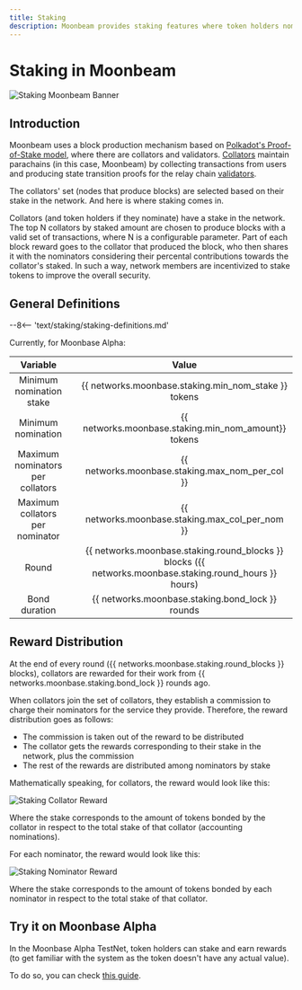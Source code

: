 ```yaml
---
title: Staking
description: Moonbeam provides staking features where token holders nominate collators with their tokens and earn rewards
---
```


# Staking in Moonbeam

![Staking Moonbeam Banner](/images/staking/staking-overview-banner.png)

## Introduction

Moonbeam uses a block production mechanism based on [Polkadot's Proof-of-Stake model](https://wiki.polkadot.network/docs/learn-consensus), where there are collators and validators. [Collators](https://wiki.polkadot.network/docs/learn-collator) maintain parachains (in this case, Moonbeam) by collecting transactions from users and producing state transition proofs for the relay chain [validators](https://wiki.polkadot.network/docs/learn-validator).

The collators' set (nodes that produce blocks) are selected based on their stake in the network. And here is where staking comes in.

Collators (and token holders if they nominate) have a stake in the network. The top N collators by staked amount are chosen to produce blocks with a valid set of transactions, where N is a configurable parameter. Part of each block reward goes to the collator that produced the block, who then shares it with the nominators considering their percental contributions towards the collator's staked. In such a way, network members are incentivized to stake tokens to improve the overall security.

## General Definitions

--8<-- 'text/staking/staking-definitions.md'

Currently, for Moonbase Alpha:

|             Variable             |     |                                                  Value                                                  |
| :------------------------------: | :-: | :-----------------------------------------------------------------------------------------------------: |
|     Minimum nomination stake     |     |                          {{ networks.moonbase.staking.min_nom_stake }} tokens                           |
|        Minimum nomination        |     |                          {{ networks.moonbase.staking.min_nom_amount}} tokens                           |
| Maximum nominators per collators |     |                             {{ networks.moonbase.staking.max_nom_per_col }}                             |
| Maximum collators per nominator  |     |                             {{ networks.moonbase.staking.max_col_per_nom }}                             |
|              Round               |     | {{ networks.moonbase.staking.round_blocks }} blocks ({{ networks.moonbase.staking.round_hours }} hours) |
|          Bond duration           |     |                            {{ networks.moonbase.staking.bond_lock }} rounds                             |

## Reward Distribution

At the end of every round ({{ networks.moonbase.staking.round_blocks }} blocks), collators are rewarded for their work from {{ networks.moonbase.staking.bond_lock }} rounds ago.

When collators join the set of collators, they establish a commission to charge their nominators for the service they provide. Therefore, the reward distribution goes as follows:

 - The commission is taken out of the reward to be distributed
 - The collator gets the rewards corresponding to their stake in the network, plus the commission
 - The rest of the rewards are distributed among nominators by stake

Mathematically speaking, for collators, the reward would look like this:

![Staking Collator Reward](/images/staking/staking-overview-1.png)

Where the stake corresponds to the amount of tokens bonded by the collator in respect to the total stake of that collator (accounting nominations).

For each nominator, the reward would look like this:

![Staking Nominator Reward](/images/staking/staking-overview-2.png)

Where the stake corresponds to the amount of tokens bonded by each nominator in respect to the total stake of that collator.

## Try it on Moonbase Alpha

In the Moonbase Alpha TestNet, token holders can stake and earn rewards (to get familiar with the system as the token doesn't have any actual value).

To do so, you can check [this guide](/tutorials/moonbase-alpha/staking/how-to-stake/).
